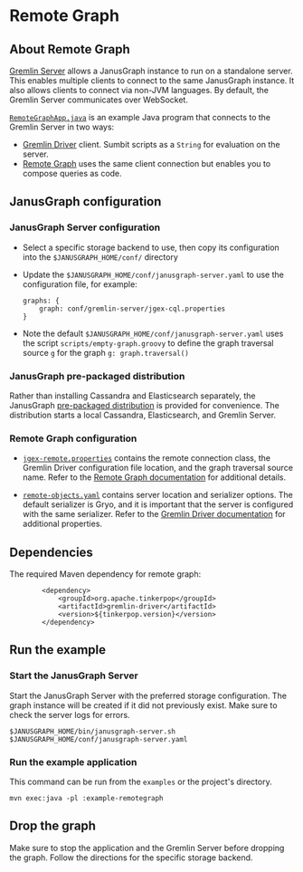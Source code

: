 # Remote Graph

## About Remote Graph

[Gremlin Server](https://tinkerpop.apache.org/docs/3.2.6/reference/#gremlin-server)
allows a JanusGraph instance to run on a standalone server. This enables
multiple clients to connect to the same JanusGraph instance. It also allows
clients to connect via non-JVM languages. By default, the Gremlin Server
communicates over WebSocket.

[`RemoteGraphApp.java`](src/main/java/org/janusgraph/example/RemoteGraphApp.java)
is an example Java program that connects to the Gremlin Server in two ways:
* [Gremlin Driver](https://tinkerpop.apache.org/docs/3.2.6/reference/#connecting-via-java)
client. Sumbit scripts as a `String` for evaluation on the server.
* [Remote Graph](https://tinkerpop.apache.org/docs/3.2.6/reference/#connecting-via-remotegraph)
uses the same client connection but enables you to compose queries as code.

## JanusGraph configuration

### JanusGraph Server configuration

* Select a specific storage backend to use, then copy its configuration into
the `$JANUSGRAPH_HOME/conf/` directory

* Update the `$JANUSGRAPH_HOME/conf/janusgraph-server.yaml` to
use the configuration file, for example:

    ```
    graphs: {
        graph: conf/gremlin-server/jgex-cql.properties
    }
    ```

* Note the default `$JANUSGRAPH_HOME/conf/janusgraph-server.yaml`
uses the script `scripts/empty-graph.groovy` to define the graph traversal source
`g` for the graph `g: graph.traversal()`

### JanusGraph pre-packaged distribution

Rather than installing Cassandra and Elasticsearch separately, the JanusGraph
[pre-packaged distribution](https://docs.janusgraph.org/basics/server/#using-the-pre-packaged-distribution)
is provided for convenience. The distribution starts a local Cassandra,
Elasticsearch, and Gremlin Server.

### Remote Graph configuration

* [`jgex-remote.properties`](conf/jgex-remote.properties) contains the remote
connection class, the Gremlin Driver configuration file location, and the graph
traversal source name. Refer to the [Remote Graph documentation](https://tinkerpop.apache.org/docs/3.2.6/reference/#connecting-via-remotegraph)
for additional details.

* [`remote-objects.yaml`](conf/remote-objects.yaml) contains server location
and serializer options. The default serializer is Gryo, and it is important
that the server is configured with the same serializer. Refer to the
[Gremlin Driver documentation](https://tinkerpop.apache.org/docs/3.2.6/reference/#_configuration)
for additional properties.

## Dependencies

The required Maven dependency for remote graph:

```
        <dependency>
            <groupId>org.apache.tinkerpop</groupId>
            <artifactId>gremlin-driver</artifactId>
            <version>${tinkerpop.version}</version>
        </dependency>
```

## Run the example

### Start the JanusGraph Server

Start the JanusGraph Server with the preferred storage configuration. The graph
instance will be created if it did not previously exist. Make sure to check
the server logs for errors.

```
$JANUSGRAPH_HOME/bin/janusgraph-server.sh $JANUSGRAPH_HOME/conf/janusgraph-server.yaml
```

### Run the example application

This command can be run from the `examples` or the project's directory.

```
mvn exec:java -pl :example-remotegraph
```

## Drop the graph

Make sure to stop the application and the Gremlin Server before dropping
the graph. Follow the directions for the specific storage backend.
